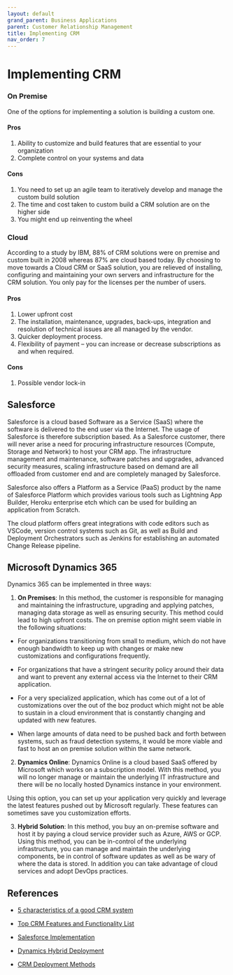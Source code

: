 ```yaml
---
layout: default
grand_parent: Business Applications
parent: Customer Relationship Management
title: Implementing CRM
nav_order: 7
---
```


# Implementing CRM

### On Premise
 
One of the options for implementing a solution is building a custom one.
 
#### Pros
 
  1. Ability to customize and build features that are essential to your organization
  2. Complete control on your systems and data
 
#### Cons
 
  1. You need to set up an agile team to iteratively develop and manage the custom build solution
  2. The time and cost taken to custom build a CRM solution are on the higher side
  3. You might end up reinventing the wheel
 

### Cloud
 
  According to a study by IBM, 88% of CRM solutions were on premise and custom built in 2008 whereas 87% are cloud based today. By choosing to move towards a Cloud CRM or SaaS solution, you are relieved of installing, configuring and maintaining your own servers and infrastructure for the CRM solution. You only pay for the licenses per the number of users.
 
#### Pros
 
1. Lower upfront cost
 2. The installation, maintenance, upgrades, back-ups, integration and resolution of technical issues are all managed by the vendor.
3. Quicker deployment process.
4. Flexibility of payment – you can increase or decrease subscriptions as and when required.
 
#### Cons
 
1. Possible vendor lock-in
 

## Salesforce

Salesforce is a cloud based Software as a Service (SaaS) where the software is delivered to the end user via the Internet. The usage of Salesforce is therefore subscription based. As a Salesforce customer, there will never arise a need for procuring infrastructure resources (Compute, Storage and Network) to host your CRM app. The infrastructure management and maintenance, software patches and upgrades, advanced security measures, scaling infrastructure based on demand are all offloaded from customer end and are completely managed by Salesforce. 

Salesforce also offers a Platform as a Service (PaaS) product by the name of Salesforce Platform which provides various tools such as Lightning App Builder, Heroku enterprise etch which can be used for building an application from Scratch.


The cloud platform offers great integrations with code editors such as VSCode, version control systems such as Git, as well as Build and Deployment Orchestrators such as Jenkins for establishing an automated Change Release pipeline.

## Microsoft Dynamics 365

Dynamics 365 can be implemented in three ways:

1. **On Premises**: In this method, the customer is responsible for managing and maintaining the infrastructure, upgrading and applying patches, managing data storage as well as ensuring security. This method could lead to high upfront costs. The on premise option might seem viable in the following situations:

  - For organizations transitioning from small to medium, which do not have enough bandwidth to keep up with changes or make new customizations and configurations frequently.

  - For organizations that have a stringent security policy around their data and want to prevent any external access via the Internet to their CRM application.

  - For a very specialized application, which has come out of a lot of customizations over the out of the boz product which might not be able to sustain in a cloud environment that is constantly changing and updated with new features.

  - When large amounts of data need to be pushed back and forth between systems, such as fraud detection systems, it would be more viable and fast to host an on premise solution within the same network.

2. **Dynamics Online**: Dynamics Online is a cloud based SaaS offered by Microsoft which works on a subscription model. With this method, you will no longer manage or maintain the underlying IT infrastructure and there will be no locally hosted Dynamics instance in your environment.

Using this option, you can set up your application very quickly and leverage the latest features pushed out by Microsoft regularly. These features can sometimes save you customization efforts.

3. **Hybrid Solution**: In this method, you buy an on-premise software and host it by paying a cloud service provider such as Azure, AWS or GCP. Using this method, you can be in-control of the underlying infrastructure, you can manage and maintain the underlying components, be in control of software updates as well as be wary of where the data is stored. In addition you can take advantage of cloud services and adopt DevOps practices.

## References
* [5 characteristics of a good CRM system](https://sugester.com/article/crm-1)

* [Top CRM Features and Functionality List](https://www.selecthub.com/customer-relationship-management/crm-features-functionality-list/)

* [Salesforce Implementation](https://www.salesforce.com/ca/cloud-computing/)

* [Dynamics Hybrid Deployment](https://thatcrm.com/2018/02/21/is-there-such-a-thing-as-hybrid-deployment-for-dynamics-365-customer-engagement/)

* [CRM Deployment Methods](https://crmbook.powerobjects.com/crmbook-2/choosing-a-deployment/) 